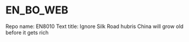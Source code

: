 # EN_BO_WEB
Repo name: EN8010
Text title: Ignore Silk Road hubris China will grow old before it gets rich